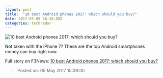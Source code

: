 ```yaml
---
layout: post
title:  "10 best Android phones 2017: which should you buy?"
date: 2017-05-05 16:38:00Z
categories: techradar
---
```


![10 best Android phones 2017: which should you buy?](http://cdn.mos.cms.futurecdn.net/LjKA3vReRHSEqzPsX3NHig-1200-80.jpg)

Not taken with the iPhone 7? These are the top Android smartphones money can buy right now.


Full story on F3News: [10 best Android phones 2017: which should you buy?](http://www.f3nws.com/n/gSQmTC)

> Posted on: 05 May 2017 15:38:00
